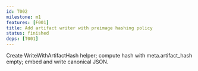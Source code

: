 ```yaml
---
id: T002
milestone: m1
features: [F001]
title: Add artifact writer with preimage hashing policy
status: finished
deps: [T001]
---
```


Create WriteWithArtifactHash helper; compute hash with meta.artifact_hash empty; embed and write canonical JSON.
